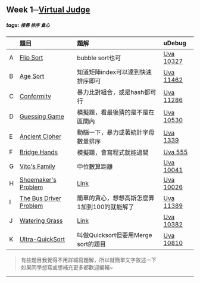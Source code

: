 ## Week 1─[Virtual Judge](https://vjudge.net/contest/382396)

##### tags: `搜尋` `排序` `貪心`

||題目|題解|uDebug|
|:--|:--|:--|:--|
|A  | 	[Flip Sort](https://onlinejudge.org/index.php?option=onlinejudge&page=show_problem&problem=1268) | bubble sort也可|[Uva 10327](https://www.udebug.com/UVa/10327)|
|B  | 	[Age Sort](https://onlinejudge.org/index.php?option=onlinejudge&Itemid=8&page=show_problem&problem=2457) | 知道矩陣index可以達到快速排序即可| [Uva 11462](https://www.udebug.com/UVa/11462)
|C  | 	[Conformity](https://onlinejudge.org/index.php?option=onlinejudge&Itemid=8&page=show_problem&problem=2261) | 暴力比對組合，或是hash都可行| [Uva 11286](https://www.udebug.com/UVa/11286)
|D  | 	[Guessing Game](https://onlinejudge.org/index.php?option=onlinejudge&Itemid=8&page=show_problem&problem=1471) | 模擬題，看最後猜的是不是在區間內| [Uva 10530](https://www.udebug.com/UVa/10530)
|E  | 	[Ancient Cipher](https://onlinejudge.org/index.php?option=onlinejudge&Itemid=8&page=show_problem&problem=4085) | 動腦一下，暴力或著統計字母數量排序|[Uva 1339](https://www.udebug.com/UVa/1339)
|F  | 	[Bridge Hands](https://onlinejudge.org/index.php?option=onlinejudge&Itemid=8&page=show_problem&problem=496) | 模擬題，會寫程式就能過關|[Uva 555](https://www.udebug.com/UVa/555)
|G  | 	[Vito's Family](https://onlinejudge.org/index.php?option=onlinejudge&Itemid=8&page=show_problem&problem=982)| 中位數算距離|[Uva 10041](https://www.udebug.com/UVa/10041)
|H  | 	[Shoemaker's Problem](https://onlinejudge.org/index.php?option=onlinejudge&Itemid=8&page=show_problem&problem=967)| [Link](https://hackmd.io/B9IHZh1NQDiGHm8Lc6X46Q)| [Uva 10026](https://www.udebug.com/UVa/10026)
|I  | 	[The Bus Driver Problem](https://onlinejudge.org/index.php?option=onlinejudge&page=show_problem&problem=2384)| 簡單的貪心，想想高斯怎麼算1加到100的就能解了|[Uva 11389](https://www.udebug.com/UVa/11389)
|J  | 	[Watering Grass](https://onlinejudge.org/index.php?option=com_onlinejudge&Itemid=8&page=show_problem&problem=1323)| [Link](https://hackmd.io/@mathlin/SyBZMLqJw)| [Uva 10382](https://www.udebug.com/UVa/10382)
|K  | 	[Ultra-QuickSort](https://onlinejudge.org/index.php?option=onlinejudge&Itemid=8&page=show_problem&problem=1751)| 叫做Quicksort但要用Merge sort的題目| [Uva 10810](https://www.udebug.com/UVa/10810)

> 有些題目我覺得不用詳細寫題解，所以就簡單文字敘述一下\
> 如果同學想寫或想補充更多都歡迎編輯~

---
